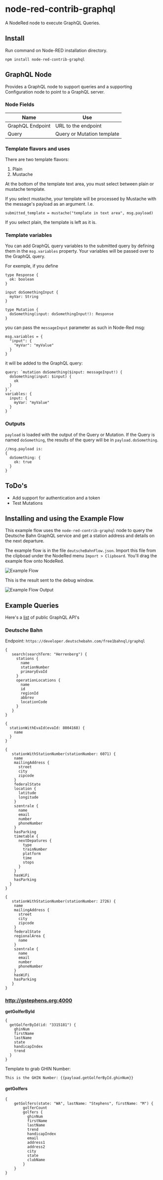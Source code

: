 # node-red-contrib-graphql

A NodeRed node to execute GraphQL Queries.

## Install

Run command on Node-RED installation directory.

```
npm install node-red-contrib-graphql
```

## GraphQL Node

Provides a GraphQL node to support queries and a supporting Configuration node to point to a GraphQL server.

### Node Fields

| Name | Use |
|---|---|
| GraphQL Endpoint | URL to the endpoint |
| Query | Query or Mutation template |


### Template flavors and uses

There are two template flavors:

1. Plain
2. Mustache

At the bottom of the template text area, you must select between plain or mustache template.

If you select mustache, your template will be processed by Mustache with the message's payload as an argument. I.e.

```
submitted_template = mustache("template in text area", msg.payload)
```

If you select plain, the template is left as it is.

### Template variables

You can add GraphQL query variables to the submitted query by defining them in the `msg.variables` property.
Your variables will be passed over to the GraphQL query.

For exemple, if you define

```
type Response {
  ok: boolean
}

input doSomethingInput {
  myVar: String
}

type Mutation {
  doSomething(input: doSomethingInput!): Response
}

```

you can pass the `messageInput` parameter as such in Node-Red msg:

```
msg.variables = {
  "input": {
    "myVar": "myValue"
  }
}
```

it will be added to the GraphQL query:


```
query: `mutation doSomething($input: messageInput!) {
  doSomething(input: $input) {
    ok
  }
}`,
variables: {
  input: {
    myVar: "myValue"
  }
}
```

### Outputs

`payload` is loaded with the output of the Query or Mutation. If the Query is named `doSomething`, the results of the query will be in `payload.doSomething`.

```
//msg.payload is:
{
  doSomething: {
    ok: true
  }
}
```

## ToDo's

* Add support for authentication and a token
* Test Mutations

## Installing and using the Example Flow

This example flow uses the `node-red-contrib-graphql` node to query the Deutsche Bahn GraphQL service and get a station address and details on the next departure.

The example flow is in the file `deutscheBahnFlow.json`. Import this file from the clipboad under the NodeRed menu `Import > Clipboard`.  You'll drag the example flow onto NodeRed.

![Example Flow](flow.png)

This is the result sent to the debug window.

![Example Flow Output](flowOutput.png)

## Example Queries

Here's a [list](https://github.com/APIs-guru/graphql-apis) of public GraphQL API's

### Deutsche Bahn

Endpoint: `https://developer.deutschebahn.com/free1bahnql/graphql`

```
{
   search(searchTerm: "Herrenberg") {
     stations {
       name
       stationNumber
       primaryEvaId
     }
     operationLocations {
       name
       id
       regionId
       abbrev
       locationCode
     }
   }
}
```

```
{
  stationWithEvaId(evaId: 8004168) {
    name
  }
}
```

```
{
   stationWithStationNumber(stationNumber: 6071) {
    name
    mailingAddress {
      street
      city
      zipcode
    }
    federalState
    location {
      latitude
      longitude
    }
    szentrale {
      name
      email
      number
      phoneNumber
    }
    hasParking
    timetable {
      nextDepatures {
        type
        trainNumber
        platform
        time
        stops
      }
    }
    hasWiFi
    hasParking
  }
}
```

```
{
   stationWithStationNumber(stationNumber: 2726) {
    name
    mailingAddress {
      street
      city
      zipcode
    }
    federalState
    regionalArea {
      name
    }
    szentrale {
      name
      email
      number
      phoneNumber
    }
    hasWiFi
    hasParking
   }
}
```

### http://gstephens.org:4000

**getGolferById**

```
{
  getGolferById(id: "3315181") {
    ghinNum
    firstName
    lastName
    state
    handicapIndex
    trend
  }
}
```

Template to grab GHIN Number:

```
This is the GHIN Number: {{payload.getGolferById.ghinNum}} 
```

#### getGolfers

```
{
    getGolfers(state: "WA", lastName: "Stephens", firstName: "M") {
        golferCount
        golfers {
          ghinNum
          firstName
          lastName
          trend
          handicapIndex
          email
          address1
          address2
          city
          state
          clubName
        }
    }
}
```